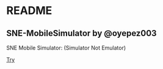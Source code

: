 README
======

SNE-MobileSimulator by @oyepez003
---------------------------------

SNE Mobile Simulator: (Simulator Not Emulator)

[Try](http://sne.yepsua.com/)
